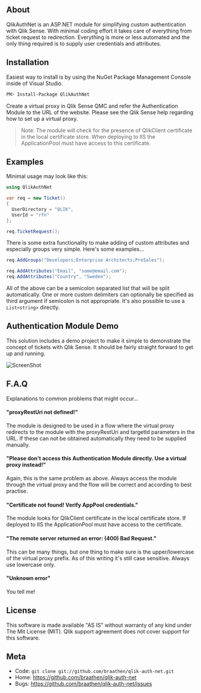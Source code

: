 ## About

QlikAuthNet is an ASP.NET module for simplifying custom authentication with Qlik Sense. With minimal coding effort it takes care of everything from ticket request to redirection. Everything is more or less automated and the only thing required is to supply user credentials and attributes.

## Installation

Easiest way to install is by using the NuGet Package Management Console inside of Visual Studio.

```sh
PM> Install-Package QlikAuthNet
```

Create a virtual proxy in Qlik Sense QMC and refer the Authentication Module to the URL of the website. Please see the Qlik Sense help regarding how to set up a virtual proxy.

>Note: The module will check for the presence of QlikClient certificate in the local certificate store. When deploying to IIS the ApplicationPool must have access to this certificate.

## Examples

Minimal usage may look like this:

```cs
using QlikAuthNet

var req = new Ticket()
{
  UserDirectory = "QLIK",
  UserId = "rfn"
};

req.TicketRequest();
```

There is some extra functionality to make adding of custom attributes and especially groups very simple. Here's some examples...

```cs
req.AddGroups("Developers;Enterprise Architects;PreSales");

req.AddAttributes("Email", "some@email.com");
req.AddAttributes("Country", "Sweden");
```

All of the above can be a semicolon separated list that will be split automatically. One or more custom delimiters can optionally be specified as third argument if semicolon is not appropriate. It's also possible to use a `List<string>` directly.

## Authentication Module Demo

This solution includes a demo project to make it simple to demonstrate the concept of tickets with Qlik Sense. It should be fairly straight forward to get up and running.

![ScreenShot](https://raw.github.com/braathen/qlik-auth-net/master/Images/screenshot.png)

## F.A.Q

Explanations to common problems that might occur...

#### "proxyRestUri not defined!"
The module is designed to be used in a flow where the virtual proxy redirects to the module with the proxyRestUri and targetId parameters in the URL. If these can not be obtained automatically they need to be supplied manually.

#### "Please don't access this Authentication Module directly. Use a virtual proxy instead!"
Again, this is the same problem as above. Always access the module through the virtual proxy and the flow will be correct and according to best practise.

#### "Certificate not found! Verify AppPool credentials."
The module looks for QlikClient certificate in the local certificate store. If deployed to IIS the ApplicationPool must have access to the certificate.

#### "The remote server returned an error: (400) Bad Request."
This can be many things, but one thing to make sure is the upper/lowercase of the virtual proxy prefix. As of this writing it's still case sensitive. Always use lowercase only.

#### "Unknown error"
You tell me!

## License

This software is made available "AS IS" without warranty of any kind under The Mit License (MIT). Qlik support agreement does not cover support for this software.

## Meta

* Code: `git clone git://github.com/braathen/qlik-auth-net.git`
* Home: <https://github.com/braathen/qlik-auth-net>
* Bugs: <https://github.com/braathen/qlik-auth-net/issues>
